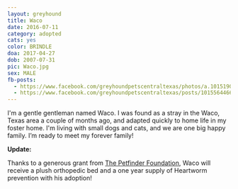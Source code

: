 ```yaml
---
layout: greyhound
title: Waco
date: 2016-07-11
category: adopted
cats: yes
color: BRINDLE
doa: 2017-04-27
dob: 2007-07-31
pic: Waco.jpg
sex: MALE
fb-posts:
  - https://www.facebook.com/greyhoundpetscentraltexas/photos/a.10151908214063572.1073741835.100961113571/10155051590423572/?type=3
  - https://www.facebook.com/greyhoundpetscentraltexas/posts/10155644661008572
---
```


I'm a gentle gentleman named Waco. I was found as a stray in the Waco, Texas area a couple of months ago, and adapted quickly to home life in my foster home. I'm living with small dogs and cats, and we are one big happy family. I’m ready to meet my forever family!

**Update:**

Thanks to a generous grant from [The Petfinder Foundation](http://www.petfinderfoundation.com/), Waco will receive a plush orthopedic bed and a one year supply of Heartworm prevention with his adoption!
